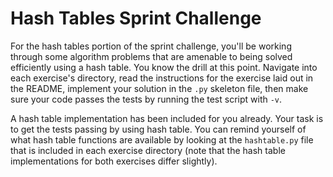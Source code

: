 # Hash Tables Sprint Challenge

For the hash tables portion of the sprint challenge, you'll be working through some algorithm problems that are amenable to being solved efficiently using a hash table. You know the drill at this point. Navigate into each exercise's directory, read the instructions for the exercise laid out in the README, implement your solution in the `.py` skeleton file, then make sure your code passes the tests by running the test script with `-v`.

A hash table implementation has been included for you already. Your task is to get the tests passing by using hash table. You can remind yourself of what hash table functions are available by looking at the `hashtable.py` file that is included in each exercise directory (note that the hash table implementations for both exercises differ slightly).
